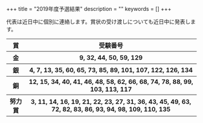 +++
title = "2019年度予選結果"
description = ""
keywords = []
+++

代表は近日中に個別に連絡します。賞状の受け渡しについても近日中に発表します。

<table class="table">
  <thead>
    <tr>
      <th scope="col">賞</th>
      <th scope="col">受験番号</th>
    </tr>
  </thead>
  <tbody>
      <tr class="gold">
          <th scope="row">金</th>
          <th scope="row">9, 32, 44, 50, 59, 129</th>
      </tr>
      <tr class="silver">
          <th scope="row">銀</th>
          <th scope="row">4, 7, 13, 35, 60, 65, 73, 85, 89, 101, 107, 122, 126, 134</th>
      </tr>
      <tr class="bronze">
          <th scope="row">銅</th>
          <th scope="row">12, 15, 34, 40, 41, 46, 48, 58, 62, 66, 68, 74, 78, 88, 99, 103, 113, 117</th>
      </tr>
      <tr class="">
          <th scope="row">努力賞</th>
          <th scope="row">3, 11, 14, 16, 19, 21, 22, 23, 27, 31, 36, 43, 45, 49, 63, 72, 82, 83, 86, 93, 94, 98, 109, 110, 135</th>
      </tr>
  </tbody>